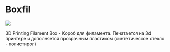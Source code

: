 # Boxfil

![](https://user-images.githubusercontent.com/86842444/146811854-b955062f-1d53-4619-ac2b-777ce00a8cc7.png)

3D Printing Filament Box - Короб для филамента. Печатается на 3d принтере и дополняется прозрачным пластиком (синтетическое стекло - полистирол)
